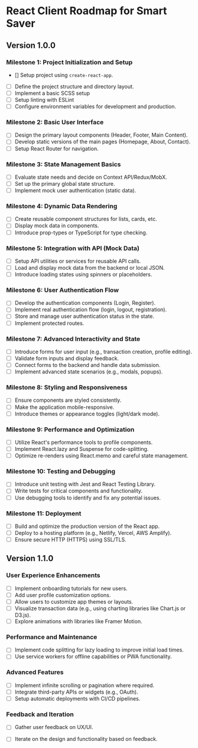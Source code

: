 # React Client Roadmap for Smart Saver

## Version 1.0.0

### Milestone 1: Project Initialization and Setup
- [] Setup project using `create-react-app`.
- [ ] Define the project structure and directory layout.
- [ ] Implement a basic SCSS setup
- [ ] Setup linting with ESLint
- [ ] Configure environment variables for development and production.

### Milestone 2: Basic User Interface
- [ ] Design the primary layout components (Header, Footer, Main Content).
- [ ] Develop static versions of the main pages (Homepage, About, Contact).
- [ ] Setup React Router for navigation.

### Milestone 3: State Management Basics
- [ ] Evaluate state needs and decide on Context API/Redux/MobX.
- [ ] Set up the primary global state structure.
- [ ] Implement mock user authentication (static data).

### Milestone 4: Dynamic Data Rendering
- [ ] Create reusable component structures for lists, cards, etc.
- [ ] Display mock data in components.
- [ ] Introduce prop-types or TypeScript for type checking.

### Milestone 5: Integration with API (Mock Data)
- [ ] Setup API utilities or services for reusable API calls.
- [ ] Load and display mock data from the backend or local JSON.
- [ ] Introduce loading states using spinners or placeholders.

### Milestone 6: User Authentication Flow
- [ ] Develop the authentication components (Login, Register).
- [ ] Implement real authentication flow (login, logout, registration).
- [ ] Store and manage user authentication status in the state.
- [ ] Implement protected routes.

### Milestone 7: Advanced Interactivity and State
- [ ] Introduce forms for user input (e.g., transaction creation, profile editing).
- [ ] Validate form inputs and display feedback.
- [ ] Connect forms to the backend and handle data submission.
- [ ] Implement advanced state scenarios (e.g., modals, popups).

### Milestone 8: Styling and Responsiveness
- [ ] Ensure components are styled consistently.
- [ ] Make the application mobile-responsive.
- [ ] Introduce themes or appearance toggles (light/dark mode).

### Milestone 9: Performance and Optimization
- [ ] Utilize React's performance tools to profile components.
- [ ] Implement React.lazy and Suspense for code-splitting.
- [ ] Optimize re-renders using React.memo and careful state management.

### Milestone 10: Testing and Debugging
- [ ] Introduce unit testing with Jest and React Testing Library.
- [ ] Write tests for critical components and functionality.
- [ ] Use debugging tools to identify and fix any potential issues.

### Milestone 11: Deployment
- [ ] Build and optimize the production version of the React app.
- [ ] Deploy to a hosting platform (e.g., Netlify, Vercel, AWS Amplify).
- [ ] Ensure secure HTTP (HTTPS) using SSL/TLS.

## Version 1.1.0

### User Experience Enhancements
- [ ] Implement onboarding tutorials for new users.
- [ ] Add user profile customization options.
- [ ] Allow users to customize app themes or layouts.
- [ ] Visualize transaction data (e.g., using charting libraries like Chart.js or D3.js).
- [ ] Explore animations with libraries like Framer Motion.

### Performance and Maintenance
- [ ] Implement code splitting for lazy loading to improve initial load times.
- [ ] Use service workers for offline capabilities or PWA functionality.

### Advanced Features
- [ ] Implement infinite scrolling or pagination where required.
- [ ] Integrate third-party APIs or widgets (e.g., OAuth).
- [ ] Setup automatic deployments with CI/CD pipelines.

### Feedback and Iteration
- [ ] Gather user feedback on UX/UI.
- [ ] Iterate on the design and functionality based on feedback.

